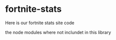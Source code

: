 # fortnite-stats
Here is our fortnite stats site code

the node modules where not inclundet in this library
